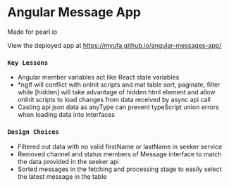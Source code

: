 # Angular Message App
Made for pearl.io

View the deployed app at https://myufa.github.io/angular-messages-app/

### `Key Lessons`
- Angular member variables act like React state variables
- *ngIf will conflict with onInit scripts and mat table sort, paginate, filter while [hidden] will take advantage of hidden html element and allow onInit scripts to load changes from data received by async api call
- Casting api json data as anyType can prevent typeScript union errors when loading data into interfaces

### `Design Choices`
- Filtered out data with no valid firstName or lastName in seeker service
- Removed channel and status members of Message interface to match the data provided in the seeker api
- Sorted messages in the fetching and processing stage to easily select the latest message in the table
